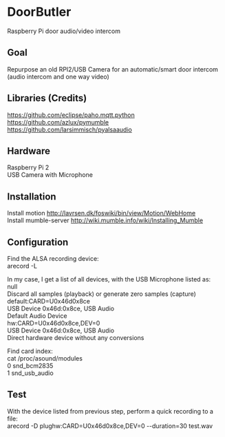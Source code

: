 # DoorButler
Raspberry Pi door audio/video intercom

## Goal
Repurpose an old RPI2/USB Camera for an automatic/smart door intercom (audio intercom and one way video)

## Libraries (Credits)
https://github.com/eclipse/paho.mqtt.python<br/>
https://github.com/azlux/pymumble<br/>
https://github.com/larsimmisch/pyalsaaudio<br/>

## Hardware
Raspberry Pi 2<br/>
USB Camera with Microphone<br/>

## Installation
Install motion <http://lavrsen.dk/foswiki/bin/view/Motion/WebHome><br/>
Install mumble-server <http://wiki.mumble.info/wiki/Installing_Mumble><br/>

## Configuration
Find the ALSA recording device:<br/>
arecord -L<br/>

In my case, I get a list of all devices, with the USB Microphone listed as:<br/>
null<br/>
    Discard all samples (playback) or generate zero samples (capture)<br/>
default:CARD=U0x46d0x8ce<br/>
    USB Device 0x46d:0x8ce, USB Audio<br/>
    Default Audio Device<br/>
hw:CARD=U0x46d0x8ce,DEV=0<br/>
    USB Device 0x46d:0x8ce, USB Audio<br/>
    Direct hardware device without any conversions<br/>

Find card index:<br/>
cat /proc/asound/modules<br/>
 0 snd_bcm2835<br/>
 1 snd_usb_audio<br/>

## Test
With the device listed from previous step, perform a quick recording to a file:<br/>
arecord -D plughw:CARD=U0x46d0x8ce,DEV=0 --duration=30 test.wav<br/>

